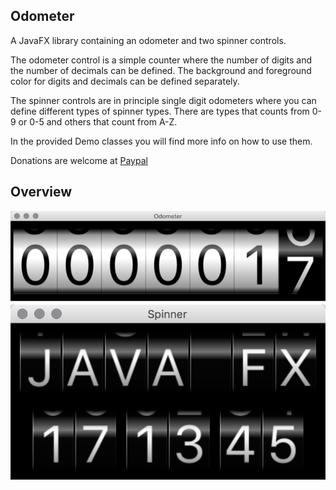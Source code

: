 ## Odometer
A JavaFX library containing an odometer and two spinner controls.

The odometer control is a simple counter where the number of digits and the number of decimals can be defined.
The background and foreground color for digits and decimals can be defined separately.

The spinner controls are in principle single digit odometers where you can define different types of spinner types.
There are types that counts from 0-9 or 0-5 and others that count from A-Z.

In the provided Demo classes you will find more info on how to use them.

Donations are welcome at [Paypal](https://paypal.me/hans0l0)

## Overview
![Overview](https://raw.githubusercontent.com/HanSolo/odometer/master/Odometer.png)
